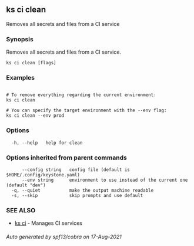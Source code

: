 ## ks ci clean

Removes all secrets and files from a CI service

### Synopsis

Removes all secrets and files from a CI service.

```
ks ci clean [flags]
```

### Examples

```

# To remove everything regarding the current environment:
ks ci clean

# You can specify the target environment with the --env flag:
ks ci clean --env prod

```

### Options

```
  -h, --help   help for clean
```

### Options inherited from parent commands

```
      --config string   config file (default is $HOME/.config/keystone.yaml)
      --env string      environment to use instead of the current one (default "dev")
  -q, --quiet           make the output machine readable
  -s, --skip            skip prompts and use default
```

### SEE ALSO

* [ks ci](ks_ci.md)	 - Manages CI services

###### Auto generated by spf13/cobra on 17-Aug-2021
